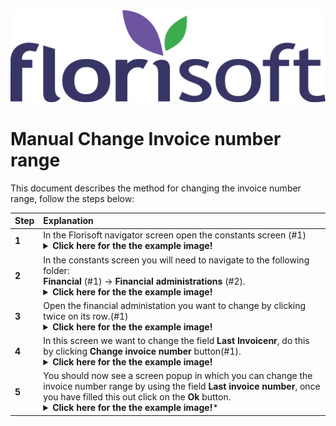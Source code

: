 <img src="../../fslogo.png">

# Manual Change Invoice number range

This document describes the method for changing the invoice number range, follow the steps below:

|Step|Explanation|
|:--|:--|
|**1**|In the Florisoft navigator screen open the constants screen (#1)<details><summary>**Click here for the the example image!**</summary><img src="Media EN/1.png"></details>|
|**2**|In the constants screen you will need to navigate to the following folder:<br>**Financial** (#1) → **Financial administrations** (#2).<details><summary>**Click here for the the example image!**</summary><img src="Media EN/2.png"></details>|
|**3**|Open the financial administation you want to change by clicking twice on its row.(#1)<details><summary>**Click here for the the example image!**</summary><img src="Media EN/3.png"></details>|
|**4**|In this screen we want to change the field **Last Invoicenr**, do this by clicking **Change invoice number** button(#1).<details><summary>**Click here for the the example image!**</summary><img src="Media EN/4.png"></details>|
|**5**|You should now see a screen popup in which you can change the invoice number range by using the field **Last invoice number**, once you have filled this out click on the **Ok** button.<details><summary>**Click here for the the example image!***</summary><img src="Media EN/5.png"></details>|

